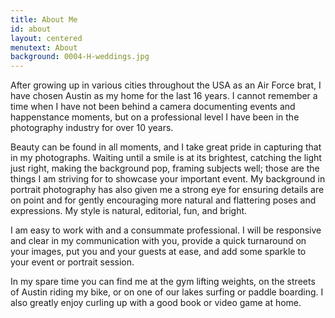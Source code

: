 ```yaml
---
title: About Me
id: about
layout: centered
menutext: About
background: 0004-H-weddings.jpg
---
```

After growing up in various cities throughout the USA as an Air Force brat, I have chosen Austin as my home for the last 16 years. I cannot remember a time when I have not been behind a camera documenting events and happenstance moments, but on a professional level I have been in the photography industry for over 10 years. 

Beauty can be found in all moments, and I take great pride in capturing that in my photographs. Waiting until a smile is at its brightest, catching the light just right, making the background pop, framing subjects well; those are the things I am striving for to showcase your important event. My background in portrait photography has also given me a strong eye for ensuring details are on point and for gently encouraging more natural and flattering poses and expressions. My style is natural, editorial, fun, and bright.

I am easy to work with and a consummate professional.  I will be responsive and clear in my communication with you, provide a quick turnaround on your images, put you and your guests at ease, and add some sparkle to your event or portrait session.

In my spare time you can find me at the gym lifting weights, on the streets of Austin riding my bike, or on one of our lakes surfing or paddle boarding. I also greatly enjoy curling up with a good book or video game at home.
